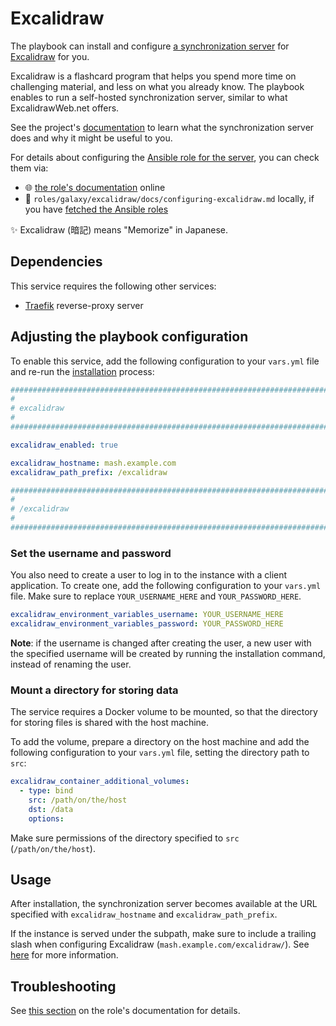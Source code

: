 <!--
SPDX-FileCopyrightText: 2020 - 2024 MDAD project contributors
SPDX-FileCopyrightText: 2020 - 2024 Slavi Pantaleev
SPDX-FileCopyrightText: 2020 Aaron Raimist
SPDX-FileCopyrightText: 2020 Chris van Dijk
SPDX-FileCopyrightText: 2020 Dominik Zajac
SPDX-FileCopyrightText: 2020 Mickaël Cornière
SPDX-FileCopyrightText: 2022 François Darveau
SPDX-FileCopyrightText: 2022 Julian Foad
SPDX-FileCopyrightText: 2022 Warren Bailey
SPDX-FileCopyrightText: 2023 Antonis Christofides
SPDX-FileCopyrightText: 2023 Felix Stupp
SPDX-FileCopyrightText: 2023 Julian-Samuel Gebühr
SPDX-FileCopyrightText: 2023 Pierre 'McFly' Marty
SPDX-FileCopyrightText: 2024 - 2025 Suguru Hirahara

SPDX-License-Identifier: AGPL-3.0-or-later
-->

# Excalidraw

The playbook can install and configure [a synchronization server](https://github.com/excalidrawtects/excalidraw/tree/main/docs/syncserver) for [Excalidraw](https://apps.excalidrawweb.net) for you.

Excalidraw is a flashcard program that helps you spend more time on challenging material, and less on what you already know. The playbook enables to run a self-hosted synchronization server, similar to what ExcalidrawWeb.net offers.

See the project's [documentation](https://docs.excalidrawweb.net/sync-server.html) to learn what the synchronization server does and why it might be useful to you.

For details about configuring the [Ansible role for the server](https://github.com/mother-of-all-self-hosting/ansible-role-excalidraw), you can check them via:
- 🌐 [the role's documentation](https://github.com/mother-of-all-self-hosting/ansible-role-excalidraw/blob/main/docs/configuring-excalidraw.md) online
- 📁 `roles/galaxy/excalidraw/docs/configuring-excalidraw.md` locally, if you have [fetched the Ansible roles](../installing.md)

✨ Excalidraw (暗記) means "Memorize" in Japanese.

## Dependencies

This service requires the following other services:

- [Traefik](traefik.md) reverse-proxy server

## Adjusting the playbook configuration

To enable this service, add the following configuration to your `vars.yml` file and re-run the [installation](../installing.md) process:

```yaml
########################################################################
#                                                                      #
# excalidraw                                                           #
#                                                                      #
########################################################################

excalidraw_enabled: true

excalidraw_hostname: mash.example.com
excalidraw_path_prefix: /excalidraw

########################################################################
#                                                                      #
# /excalidraw                                                          #
#                                                                      #
########################################################################
```

### Set the username and password

You also need to create a user to log in to the instance with a client application. To create one, add the following configuration to your `vars.yml` file. Make sure to replace `YOUR_USERNAME_HERE` and `YOUR_PASSWORD_HERE`.

```yaml
excalidraw_environment_variables_username: YOUR_USERNAME_HERE
excalidraw_environment_variables_password: YOUR_PASSWORD_HERE
```

**Note**: if the username is changed after creating the user, a new user with the specified username will be created by running the installation command, instead of renaming the user.

### Mount a directory for storing data

The service requires a Docker volume to be mounted, so that the directory for storing files is shared with the host machine.

To add the volume, prepare a directory on the host machine and add the following configuration to your `vars.yml` file, setting the directory path to `src`:

```yaml
excalidraw_container_additional_volumes:
  - type: bind
    src: /path/on/the/host
    dst: /data
    options:
```

Make sure permissions of the directory specified to `src` (`/path/on/the/host`).

## Usage

After installation, the synchronization server becomes available at the URL specified with `excalidraw_hostname` and `excalidraw_path_prefix`.

If the instance is served under the subpath, make sure to include a trailing slash when configuring Excalidraw (`mash.example.com/excalidraw/`). See [here](https://docs.excalidrawweb.net/sync-server.html#reverse-proxies) for more information.

## Troubleshooting

See [this section](https://github.com/mother-of-all-self-hosting/ansible-role-excalidraw/blob/main/docs/configuring-excalidraw.md#troubleshooting) on the role's documentation for details.
